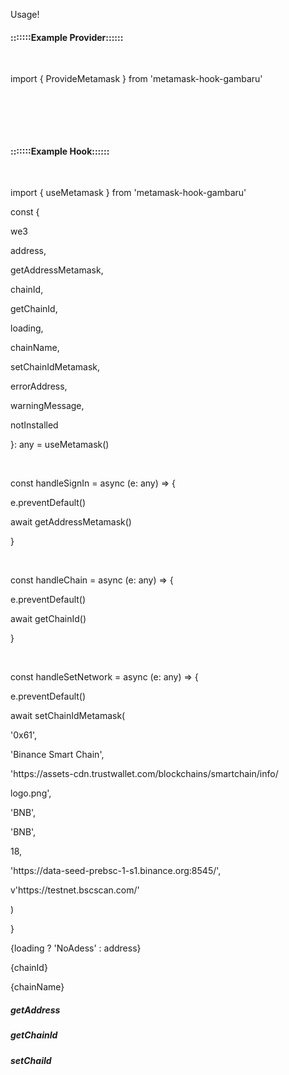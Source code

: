 <p>Usage!</p>
<h4>:::::::Example Provider::::::</h4>
</br>
<p>import { ProvideMetamask } from 'metamask-hook-gambaru'</p>
</br>
<p><ProvideMetamask></p>
  <p><Component /></p>
<p></ProvideMetamask></p>
</br>
</br>
<h4>:::::::Example Hook::::::</h4>
</br>
<p>import { useMetamask } from 'metamask-hook-gambaru'</p>

<p>const {</p>
    <p>we3</p>
    <p>address,</p>
    <p>getAddressMetamask, </p>
    <p>chainId, </p>
    <p>getChainId, </p>
    <p>loading, </p>
    <p>chainName,</p>
    <p>setChainIdMetamask,</p>
    <p>errorAddress,</p>
    <p>warningMessage,</p>
    <p>notInstalled</p>
  <p>}: any = useMetamask()</p>
</br>
  <p>const handleSignIn = async (e: any) => {</p>
    <p>e.preventDefault()</p>
    <p>await getAddressMetamask()</p>
  <p>}</p>
</br>

  <p>const handleChain = async (e: any) => {</p>
    <p>e.preventDefault()</p>
    <p>await getChainId()</p>
  <p>}</p>
</br>
  <p>const handleSetNetwork = async (e: any) => {</p>
    <p>e.preventDefault()</p>
    <p>await setChainIdMetamask(</p>
      <p>'0x61',</p>
      <p>'Binance Smart Chain',</p>
      <p>'https://assets-cdn.trustwallet.com/blockchains/smartchain/info/</p>
      <p>logo.png',</p>
      <p>'BNB',</p>
      <p>'BNB',</p>
      <p>18,</p>
      <p>'https://data-seed-prebsc-1-s1.binance.org:8545/',</p>
      <p>v'https://testnet.bscscan.com/'</p>
    <p>)</p>
  <p>}
</br>
  <p>{loading ? 'NoAdess' : address}</p>
  <p>{chainId}</p>
  <p>{chainName}</p>
  <h5 onClick={handleSignIn}>getAddress</h5>
  <h5 onClick={handleChain}>getChainId</h5>
  <h5 onClick={handleSetNetwork}>setChaiId</h5>
  

